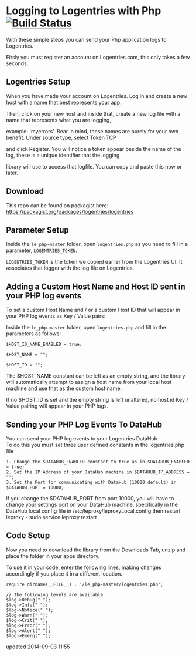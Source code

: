 Logging to Logentries with Php [![Build Status](https://travis-ci.org/logentries/le_php.png)](https://travis-ci.org/logentries/le_php)
=======================================

With these simple steps you can send your Php application logs to Logentries.

Firsly you must register an account on Logentries.com, this only takes a few seconds.

Logentries Setup
----------------

When you have made your account on Logentries. Log in and create a new host with a name that best represents your app.

Then, click on your new host and inside that, create a new log file with a name that represents what you are logging,

example:  'myerrors'. Bear in mind, these names are purely for your own benefit. Under source type, select Token TCP

and click Register. You will notice a token appear beside the name of the log, these is a unique identifier that the logging

library will use to access that logfile. You can copy and paste this now or later.

Download
--------
This repo can be found on packagist here: https://packagist.org/packages/logentries/logentries

Parameter Setup
---------------
Inside the `le_php-master` folder, open `logentries.php` as you need to fill in a parameter, `LOGENTRIES_TOKEN`.

`LOGENTRIES_TOKEN` is the token we copied earlier from the Logentries UI. It associates that logger with the log file on Logentries.



Adding a Custom Host Name and Host ID sent in your PHP log events
---------------
To set a custom Host Name and / or a custom Host ID that will appear in your PHP log events as Key / Value pairs:

Inside the `le_php-master` folder, open `logentries.php` and fill in the parameters as follows:

	$HOST_ID_NAME_ENABLED = true;

	$HOST_NAME = "";

	$HOST_ID = "";

The $HOST_NAME constant can be left as an empty string, and the library will automatically attempt to assign a host name from 
your local host machine and use that as the custom host name.

If no $HOST_ID is set and the empty string is left unaltered, no host id Key / Value pairing will appear in your PHP logs.



Sending your PHP Log Events To DataHub 
---------------

You can send your PHP log events to your Logentries DataHub.  
To do this you must set three user defined constants in the logentries.php file

	1. Change the $DATAHUB_ENABLED constant to true as in $DATAHUB_ENABLED = true;	
	2. Set the IP Address of your DataHub machine in $DATAHUB_IP_ADDRESS = "";
	3. Set the Port for communicating with DataHub (10000 default) in $DATAHUB_PORT = 10000;	

If you change the $DATAHUB_PORT from port 10000, you will have to change your settings port on your DataHub machine, 
specifically in the DataHub local config file in /etc/leproxy/leproxyLocal.config then restart leproxy - sudo service leproxy restart


Code Setup
----------

Now you need to download the library from the Downloads Tab, unzip and place the folder in your apps directory.

To use it in your code, enter the following lines, making changes accordingly if you place it in a different location.

	require dirname(__FILE__) . '/le_php-master/logentries.php';
	
	// The following levels are available
	$log->Debug(" ");
	$log->Info(" ");
	$log->Notice(" ");
	$log->Warn(" ");
	$log->Crit(" ");
	$log->Error(" ");
	$log->Alert(" ");
	$log->Emerg(" ");
	
	
updated 2014-09-03 11:55

